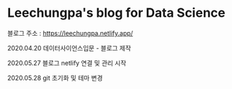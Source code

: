 # Leechungpa's blog for Data Science   

블로그 주소 : https://leechungpa.netlify.app/


2020.04.20 데이터사이언스입문 - 블로그 제작 

2020.05.27 블로그 netlify 연결 및 관리 시작 

2020.05.28 git 초기화 및 테마 변경 